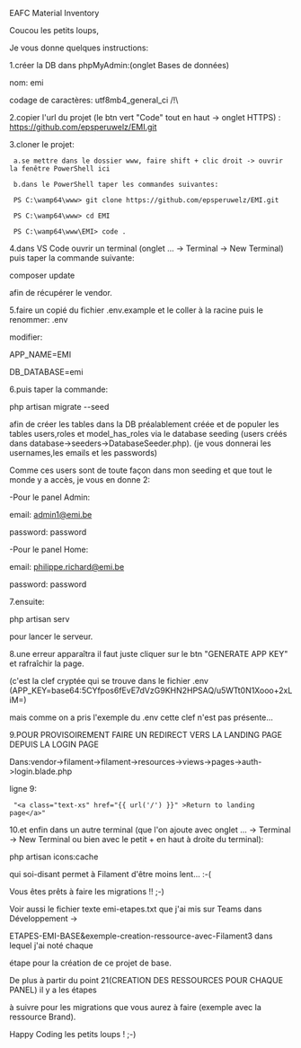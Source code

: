 EAFC Material Inventory

Coucou les petits loups,

Je vous donne quelques instructions:

1.créer la DB dans phpMyAdmin:(onglet Bases de données)

nom: emi

codage de caractères: utf8mb4_general_ci /!\

2.copier l'url du projet (le btn vert "Code" tout en haut -> onglet HTTPS) : https://github.com/epsperuwelz/EMI.git

3.cloner le projet:

     a.se mettre dans le dossier www, faire shift + clic droit -> ouvrir la fenêtre PowerShell ici

     b.dans le PowerShell taper les commandes suivantes:

     PS C:\wamp64\www> git clone https://github.com/epsperuwelz/EMI.git

     PS C:\wamp64\www> cd EMI

     PS C:\wamp64\www\EMI> code .

4.dans VS Code ouvrir un terminal (onglet ... -> Terminal -> New Terminal) puis taper la commande suivante:

composer update

afin de récupérer le vendor.

5.faire un copié du fichier .env.example et le coller à la racine puis le renommer: .env

modifier:

APP_NAME=EMI

DB_DATABASE=emi

6.puis taper la commande:

php artisan migrate --seed

afin de créer les tables dans la DB préalablement créée et de populer les tables users,roles et model_has_roles via le database seeding (users créés dans database->seeders->DatabaseSeeder.php). (je vous donnerai les usernames,les emails et les passwords)

Comme ces users sont de toute façon dans mon seeding et que tout le monde y a accès, je vous en donne 2:

-Pour le panel Admin:

email: admin1@emi.be

password: password

-Pour le panel Home:

email: philippe.richard@emi.be

password: password

7.ensuite:

php artisan serv

pour lancer le serveur.

8.une erreur apparaîtra il faut juste cliquer sur le btn "GENERATE APP KEY" et rafraîchir la page.

(c'est la clef cryptée qui se trouve dans le fichier .env (APP_KEY=base64:5CYfpos6fEvE7dVzG9KHN2HPSAQ/u5WTt0N1Xooo+2xLiM=) 

mais comme on a pris l'exemple du .env cette clef n'est pas présente...

9.POUR PROVISOIREMENT FAIRE UN REDIRECT VERS LA LANDING PAGE DEPUIS LA LOGIN PAGE

Dans:vendor->filament->filament->resources->views->pages->auth->login.blade.php

ligne 9:

     "<a class="text-xs" href="{{ url('/') }}" >Return to landing page</a>" 
     
10.et enfin dans un autre terminal 
(que l'on ajoute avec onglet ... -> Terminal -> New Terminal ou bien avec le petit + en haut à droite du terminal):

php artisan icons:cache

qui soi-disant permet à Filament d'être moins lent... :-(

Vous êtes prêts à faire les migrations !! ;-)

Voir aussi le fichier texte emi-etapes.txt que j'ai mis sur Teams dans Développement ->

ETAPES-EMI-BASE&exemple-creation-ressource-avec-Filament3  dans lequel j'ai noté chaque 

étape pour la création de ce projet de base.

De plus à partir du point 21(CREATION DES RESSOURCES POUR CHAQUE PANEL) il y a les étapes

à suivre pour les migrations que vous aurez à faire (exemple avec la ressource Brand).

Happy Coding les petits loups ! ;-)



